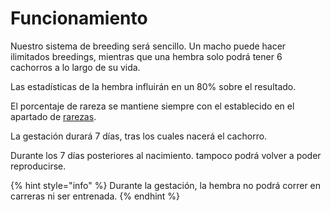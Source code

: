 # Funcionamiento

Nuestro sistema de breeding será sencillo. Un macho puede hacer ilimitados breedings, mientras que una hembra solo podrá tener 6 cachorros a lo largo de su vida.

Las estadísticas de la hembra influirán en un 80% sobre el resultado.&#x20;

El porcentaje de rareza se mantiene siempre con el establecido en el apartado de [rarezas](../nfts/rarezas.md).

La gestación durará 7 días, tras los cuales nacerá el cachorro.&#x20;

Durante los 7 días posteriores al nacimiento. tampoco podrá volver a poder reproducirse.

{% hint style="info" %}
Durante la gestación, la hembra no podrá correr en carreras ni ser entrenada.
{% endhint %}
